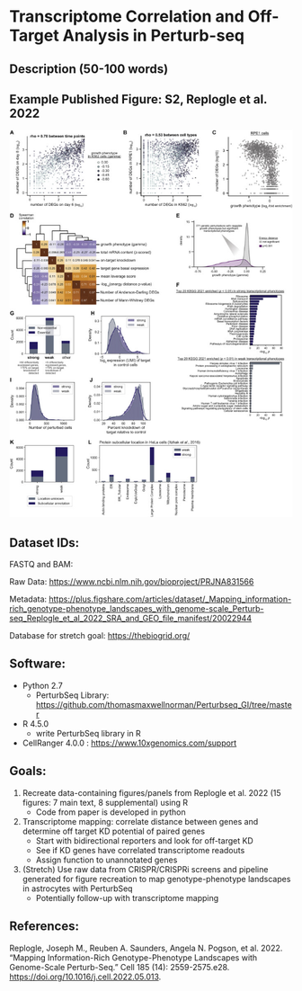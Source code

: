 # Transcriptome Correlation and Off-Target Analysis in Perturb-seq

## Description (50-100 words)


## Example Published Figure: S2, Replogle et al. 2022

![figS2](src/sup_figs/figS2.jpg)

## Dataset IDs:
FASTQ and BAM:

Raw Data: https://www.ncbi.nlm.nih.gov/bioproject/PRJNA831566

Metadata: https://plus.figshare.com/articles/dataset/_Mapping_information-rich_genotype-phenotype_landscapes_with_genome-scale_Perturb-seq_Replogle_et_al_2022_SRA_and_GEO_file_manifest/20022944 

Database for stretch goal: https://thebiogrid.org/

## Software:
- Python 2.7
    - PerturbSeq Library: https://github.com/thomasmaxwellnorman/Perturbseq_GI/tree/master
- R 4.5.0
    - write PerturbSeq library in R
- CellRanger 4.0.0 : https://www.10xgenomics.com/support

## Goals:

1. Recreate data-containing figures/panels from Replogle et al. 2022 (15 figures: 7 main text, 8 supplemental) using R
    - Code from paper is developed in python
2. Transcriptome mapping: correlate distance between genes and determine off target KD potential of paired genes
    - Start with bidirectional reporters and look for off-target KD
    - See if KD genes have correlated transcriptome readouts
    - Assign function to unannotated genes
3. (Stretch) Use raw data from CRISPR/CRISPRi screens and pipeline generated for figure recreation to map genotype-phenotype landscapes in astrocytes with PerturbSeq
    - Potentially follow-up with transcriptome mapping

## References:
Replogle, Joseph M., Reuben A. Saunders, Angela N. Pogson, et al. 2022. “Mapping Information-Rich Genotype-Phenotype Landscapes with Genome-Scale Perturb-Seq.” Cell 185 (14): 2559-2575.e28. https://doi.org/10.1016/j.cell.2022.05.013.
